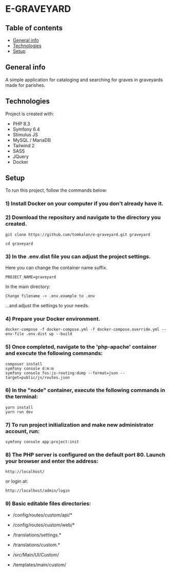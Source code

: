 # E-GRAVEYARD

## Table of contents
* [General info](#general-info)
* [Technologies](#technologies)
* [Setup](#setup)

## General info
A simple application for cataloging and searching for graves in graveyards made for parishes.

## Technologies
Project is created with:
* PHP 8.3
* Symfony 6.4
* Stimulus JS
* MySQL / MariaDB
* Tailwind 2
* SASS
* JQuery
* Docker

## Setup
To run this project, follow the commands below:

### 1) Install Docker on your computer if you don't already have it.

### 2) Download the repository and navigate to the directory you created.

```
git clone https://github.com/tomkalon/e-graveyard.git graveyard

cd graveyard
```


### 3) In the .env.dist file you can adjust the project settings. 

Here you can change the container name suffix.
```
PROJECT_NAME=graveyard
```

In the main directory:
```
Change filename -> .env.example to .env
```
...and adjust the settings to your needs.

### 4) Prepare your Docker environment.

```
docker-compose -f docker-compose.yml -f docker-compose.override.yml --env-file .env.dist up --build
```

### 5) Once completed, navigate to the 'php-apache' container and execute the following commands:
```
composer install
symfony console d:m:m
symfony console fos:js-routing:dump --format=json --target=public/js/routes.json
```

### 6) In the "node" container, execute the following commands in the terminal:
```
yarn install
yarn run dev
```

### 7) To run project initialization and make new administrator account, run:
```
symfony console app:project:init
```


### 8) The PHP server is configured on the default port 80. Launch your browser and enter the address:
```
http://localhost/
```

or login at:
```
http://localhost/admin/login
```

### 9) Basic editable files directories:
* /config/routes/custom/api/*
* /config/routes/custom/web/*

* /translations/settings.*
* /translations/custom.*

* /src/Main/UI/Custom/
* /templates/main/custom/
